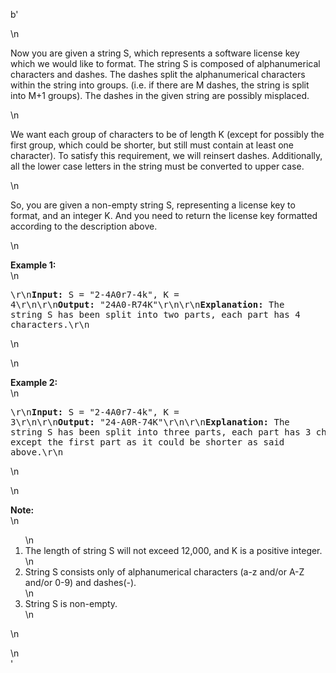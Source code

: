 b'<div class="question-description">\n<p><p>Now you are given a string S, which represents a software license key which we would like to format. The string S is composed of alphanumerical characters and dashes. The dashes split the alphanumerical characters within the string into groups. (i.e. if there are M dashes, the string is split into M+1 groups). The dashes in the given string are possibly misplaced.</p>\n<p>We want each group of characters to be of length K (except for possibly the first group, which could be shorter, but still must contain at least one character). To satisfy this requirement, we will reinsert dashes. Additionally, all the lower case letters in the string must be converted to upper case.</p>\n<p>So, you are given a non-empty string S, representing a license key to format, and an integer K. And you need to return the license key formatted according to the description above.</p>\n<p><b>Example 1:</b><br/>\n<pre>\r\n<b>Input:</b> S = "2-4A0r7-4k", K = 4\r\n\r\n<b>Output:</b> "24A0-R74K"\r\n\r\n<b>Explanation:</b> The string S has been split into two parts, each part has 4 characters.\r\n</pre>\n</p>\n<p><b>Example 2:</b><br/>\n<pre>\r\n<b>Input:</b> S = "2-4A0r7-4k", K = 3\r\n\r\n<b>Output:</b> "24-A0R-74K"\r\n\r\n<b>Explanation:</b> The string S has been split into three parts, each part has 3 characters except the first part as it could be shorter as said above.\r\n</pre>\n</p>\n<p><b>Note:</b><br/>\n<ol>\n<li>The length of string S will not exceed 12,000, and K is a positive integer.</li>\n<li>String S consists only of alphanumerical characters (a-z and/or A-Z and/or 0-9) and dashes(-).</li>\n<li>String S is non-empty.</li>\n</ol>\n</p></p>\n</div>'